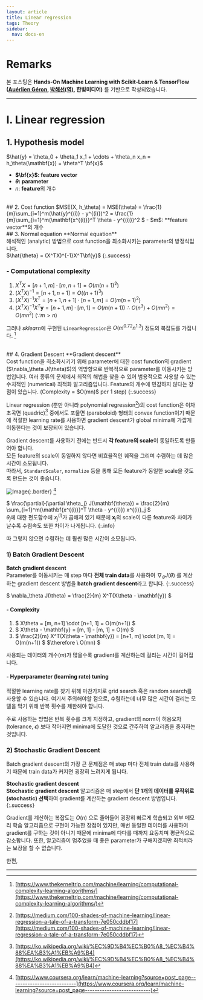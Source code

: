 ```yaml
---
layout: article
title: Linear regression
tags: Theory
sidebar:
  nav: docs-en
---
```


# Remarks
본 포스팅은 **Hands-On Machine Learning with Scikit-Learn & TensorFlow ([Auérlien Géron](https://github.com/ageron/handson-ml), [박해선(역)](https://github.com/rickiepark/handson-ml), 한빛미디어)** 를 기반으로 작성되었습니다.

<!--more-->

---

# I. Linear regression
## 1. Hypothesis model
$\hat{y} = \theta_0 + \theta_1 x_1 + \cdots + \theta_n x_n = h_\theta(\mathbf{x}) = \theta^T \bf{x}$
- **$\bf{x}$: feature vector**
- **$\theta$: parameter**
- $n$: **feature**의 개수

<br>
## 2. Cost function
$MSE(X, h_\theta) = MSE(\theta) = \frac{1}{m}\sum_{i=1}^m(\hat{y}^{(i)} - y^{(i)})^2 =
\frac{1}{m}\sum_{i=1}^m(\mathbf{x^{(i)}}^T \theta - y^{(i)})^2 $
- $m$: **feature vector**의 개수

<br>
## 3. Normal equation
**Normal equation** <br> 해석적인 (analytic) 방법으로 cost function을 최소화시키는 parameter의 방정식입니다. <br> $\hat{\theta} = (X^TX)^{-1}X^T\bf{y}$
{:.success}

### - Computational complexity
1. $X^TX = [n+1, m] \cdot [m, n+1] = O(m(n+1)^2)$
2. $(X^TX)^{-1} = [n+1, n+1] = O((n+1)^3)$
3. $(X^TX)^{-1}X^T = [n+1, n+1] \cdot [n+1, m] = O(m(n+1)^2)$
4. $(X^TX)^{-1}X^T\mathbf{y} = [n+1, m] \cdot [m, 1] = O(m(n+1))$
$\therefore \ O(n^3) + O(mn^2) = O(mn^2) \ (∵ m > n)$

그러나 *sklearn*에 구현된 `LinearRegression`은 $O(m^{0.72}n^{1.3})$ 정도의 복잡도를 가집니다. [^1]

<br>
## 4. Gradient Descent
**Gradient descent** <br> Cost function을 최소화시키기 위해 parameter에 대한 cost function의 gradient ($\nabla_\theta J(\theta)$)의 역방향으로 반복적으로 parameter를 이동시키는 방법입니다. 여러 종류의 문제에서 최적의 해법을 찾을 수 있어 범용적으로 사용할 수 있는 수치적인 (numerical) 최적화 알고리즘입니다. Feature의 개수에 민감하지 않다는 장점이 있습니다. (Complexity = $O(mn)$ per 1 step)
{:.success}

Linear regression (뿐만 아니라 polynomial regression[^2])의 cost function은 이차 초곡면 (quadric)[^3] 중에서도 포물면 (paraboloid) 형태의 convex function이기 때문에 적절한 learning rate를 사용하면 gradient descent가 global minima에 가깝게 이동한다는 것이 보장되어 있습니다. <br>

Gradient descent를 사용하기 전에는 반드시 **각 feature의 scale**이 동일하도록 만들어야 합니다. <br>
모든 feature의 scale이 동일하지 않다면 비효율적인 궤적을 그리며 수렴하는 데 많은 시간이 소모됩니다. <br>
따라서, `StandardScaler`, `normalize` 등을 통해 모든 feature가 동일한 scale을 갖도록 만드는 것이 좋습니다.

![Image](https://miro.medium.com/max/1400/1*ImvekfhM6sXo2IyAdslKLg.png){:.border} [^4]

$ \frac{\partial}{\partial \theta_j} J(\mathbf{\theta}) = \frac{2}{m} \sum_{i=1}^m(\mathbf{x^{(i)}}^T \theta - y^{(i)}) x^{(i)}_j $ <br> $\theta_j$에 대한 편도함수에 $x_j^{(i)}$가 곱해져 있기 때문에 $\mathbf{x}_j$의 scale이 다른 feature와 차이가 날수록 수렴속도 또한 차이가 나게됩니다.
{:.info} <br>

따 그렇지 않으면 수렴하는 데 훨씬 많은 시간이 소모됩니다. <br>

### 1) Batch Gradient Descent
**Batch gradient descent** <br> Parameter를 이동시키는 매 step 마다 **전체 train data**를 사용하여 $\nabla_\theta J(\theta)$ 를 계산하는 gradient descent 방법을 **batch gradient descent**라고 합니다.
{:.success}

$ \nabla_\theta J(\theta) = \frac{2}{m} X^T(X\theta - \mathbf{y}) $
#### - Complexity
1. $ X\theta = [m, n+1] \cdot [n+1, 1] = O(m(n+1)) $
2. $ X\theta - \mathbf{y} = [m, 1] - [m, 1] = O(m) $
3. $ \frac{2}{m} X^T(X\theta - \mathbf{y}) = [n+1, m] \cdot [m, 1] = O(m(n+1)) $
$\therefore \ O(mn) $ <br>

사용되는 데이터의 개수($m$)가 많을수록 gradient를 계산하는데 걸리는 시간이 길어집니다.

#### - Hyperparameter (learning rate) tuning
적절한 learning rate를 찾기 위해 마찬가지로 grid search 혹은 random search를 사용할 수 있습니다. 여기서 주의해야할 점으로, 수렴하는데 너무 많은 시간이 걸리는 모델을 막기 위해 반복 횟수를 제한해야 합니다. <br>

주로 사용하는 방법은 반복 횟수를 크게 지정하고, gradient의 norm이 허용오차 (tolerance, $\epsilon$) 보다 작아지면 minima에 도달한 것으로 간주하여 알고리즘을 중지하는 것입니다. <br>

### 2) Stochastic Gradient Descent
Batch gradient descent의 가장 큰 문제점은 매 step 마다 전체 train data를 사용하기 때문에 train data가 커지면 굉장히 느려지게 됩니다. <br>

**Stochastic gradient descent** <br> **Stochastic gradient descent** 알고리즘은 매 step에서 **단 1개의 데이터를 무작위로(stochastic) 선택**하여 gradient를 계산하는 gradient descent 방법입니다.
{:.success}

Gradient를 계산하는 복잡도는 $O(n)$ 으로 줄어들어 굉장히 빠르게 학습되고 외부 메모리 학습 알고리즘으로 구현이 가능한 장점이 있지만, 매번 동일한 데이터를 사용하여 gradient를 구하는 것이 아니기 때문에 minima에 다다를 때까지 요동치며 평균적으로 감소합니다. 또한, 알고리즘이 멈추었을 때 좋은 parameter가 구해지겠지만 최적치라는 보장을 할 수 없습니다. <br>

한편,

---

[^1]: [https://www.thekerneltrip.com/machine/learning/computational-complexity-learning-algorithms/](https://www.thekerneltrip.com/machine/learning/computational-complexity-learning-algorithms/)

[^2]: [https://medium.com/100-shades-of-machine-learning/linear-regression-a-tale-of-a-transform-7e050cddbf17](https://medium.com/100-shades-of-machine-learning/linear-regression-a-tale-of-a-transform-7e050cddbf17)

[^3]: [https://ko.wikipedia.org/wiki/%EC%9D%B4%EC%B0%A8_%EC%B4%88%EA%B3%A1%EB%A9%B4](https://ko.wikipedia.org/wiki/%EC%9D%B4%EC%B0%A8_%EC%B4%88%EA%B3%A1%EB%A9%B4)

[^4]: [https://www.coursera.org/learn/machine-learning?source=post_page---------------------------](https://www.coursera.org/learn/machine-learning?source=post_page---------------------------)
